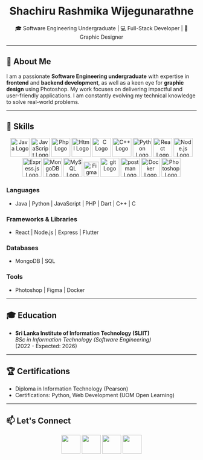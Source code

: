 <h1 align="center">Shachiru Rashmika Wijegunarathne</h1>
<p align="center">
 
</p>

<p align="center">
  🎓 Software Engineering Undergraduate | 💻 Full-Stack Developer | 🎨 Graphic Designer
</p>

---

## 🌟 About Me

I am a passionate **Software Engineering undergraduate** with expertise in **frontend** and **backend development**, as well as a keen eye for **graphic design** using Photoshop. My work focuses on delivering impactful and user-friendly applications. I am constantly evolving my technical knowledge to solve real-world problems.

---

## 🚀 Skills
<p align="center">

  <img src="https://cdn.worldvectorlogo.com/logos/java-4.svg" width="50" alt="Java Logo" />
   <img src="https://cdn.worldvectorlogo.com/logos/logo-javascript.svg" width="50" alt="JavaScript Logo" />
  <img src="https://upload.wikimedia.org/wikipedia/commons/thumb/2/27/PHP-logo.svg/1200px-PHP-logo.svg.png" width="50" alt="Php Logo" />
  <img src="https://cdn.worldvectorlogo.com/logos/html-1.svg" width="50" alt="Html Logo" />
  <img src="https://cdn.worldvectorlogo.com/logos/c-1.svg" width="50" alt="C Logo" />
   <img src="https://cdn.worldvectorlogo.com/logos/c.svg" width="50" alt="C++ Logo" />
    <img src="https://cdn.worldvectorlogo.com/logos/python-5.svg" width="50" alt="Python Logo" />
  <img src="https://cdn.worldvectorlogo.com/logos/react-2.svg" width="50" alt="React Logo" />
  <img src="https://cdn.worldvectorlogo.com/logos/nodejs-icon.svg" width="50" alt="Node.js Logo" />

  <img src="https://img.icons8.com/?size=100&id=9Gfx4Dfxl0JK&format=png&color=000000" width="50" alt="Express.js Logo" />
  <img src="https://cdn.worldvectorlogo.com/logos/mongodb-icon-1.svg" width="50" alt="MongoDB Logo" />
  <img src="https://cdn.worldvectorlogo.com/logos/mysql-logo-pure.svg" width="50" alt="MySQL Logo" />
  <img src="https://cdn.worldvectorlogo.com/logos/figma-icon.svg" width="40" alt="Figma Logo" />
  <img src="https://cdn.worldvectorlogo.com/logos/git-icon.svg" width="50" alt="git Logo" />
  <img src="https://cdn.worldvectorlogo.com/logos/postman.svg" width="50" alt="postman Logo" />

  <img src="https://cdn.worldvectorlogo.com/logos/docker.svg" width="50" alt="Docker Logo" />

  <img src="https://cdn.worldvectorlogo.com/logos/adobe-photoshop-2.svg" width="50" alt="Photoshop Logo" />
  
</p>

### **Languages**
- Java | Python | JavaScript | PHP | Dart | C++ | C

### **Frameworks & Libraries**
- React | Node.js | Express | Flutter

### **Databases**
- MongoDB | SQL

### **Tools**
- Photoshop | Figma | Docker 

---

## 🎓 Education
- **Sri Lanka Institute of Information Technology (SLIIT)**  
  *BSc in Information Technology (Software Engineering)*  
  (2022 - Expected: 2026)

---

## 🏆 Certifications
- Diploma in Information Technology (Pearson)
- Certifications: Python, Web Development (UOM Open Learning)

---

## 📫 Let's Connect
<p align="center">
  <a href="mailto:Shachiru@outlook.com"><img src="https://img.icons8.com/?size=100&id=ut6gQeo5pNqf&format=png&color=000000"  width="50" /></a> 
  <a href="mailto:sachierush11@gmail.com"><img src="https://img.icons8.com/?size=100&id=P7UIlhbpWzZm&format=png&color=000000"  width="50" /></a>
  <a href="https://www.linkedin.com/in/shachirur"><img src="https://cdn.worldvectorlogo.com/logos/linkedin-icon.svg"  width="50"/></a>
  <a href="https://github.com/ShachiruRashmika2"><img src="https://cdn.worldvectorlogo.com/logos/github-icon-2.svg"  width="50" /></a>
</p>
